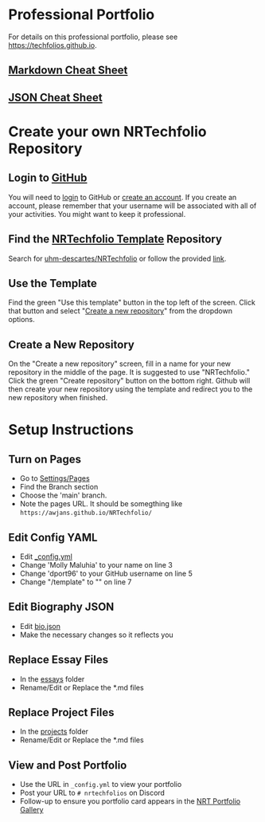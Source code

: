 # Professional Portfolio

For details on this professional portfolio, please see https://techfolios.github.io.

## [Markdown Cheat Sheet](https://www.markdownguide.org/cheat-sheet/)

## [JSON Cheat Sheet](https://www.w3schools.com/js/js_json.asp)

# Create your own NRTechfolio Repository

## Login to [GitHub](https://github.com)

You will need to [login](https://github.com/login) to GitHub or [create an account](https://github.com/signup). If you create an account, please remember that your username will be associated with all of your activities. You might want to keep it professional.

## Find the [NRTechfolio Template](https://github.com/uhm-descartes/NRTechfolio) Repository

Search for [uhm-descartes/NRTechfolio](https://github.com/uhm-descartes/NRTechfolio) or follow the provided [link](https://github.com/uhm-descartes/NRTechfolio).

## Use the Template

Find the green "Use this template" button in the top left of the screen. Click that button and select "[Create a new repository](https://github.com/new?template_name=NRTechfolio&template_owner=uhm-descartes)" from the dropdown options.

## Create a New Repository

On the "Create a new repository" screen, fill in a name for your new repository in the middle of the page. It is suggested to use "NRTechfolio." Click the green "Create repository" button on the bottom right. Github will then create your new repository using the template and redirect you to the new repository when finished.

# Setup Instructions

## Turn on Pages

* Go to [Settings/Pages](../../settings/pages)
* Find the Branch section
* Choose the 'main' branch.
* Note the pages URL. It should be somegthing like `https://awjans.github.io/NRTechfolio/`

## Edit Config YAML

* Edit [_config.yml](_config.yml)
* Change 'Molly Maluhia' to your name on line 3
* Change 'dport96' to your GitHub username on line 5
* Change "/template" to "" on line 7

## Edit Biography JSON

* Edit [bio.json](_data/bio.json)
* Make the necessary changes so it reflects you

## Replace Essay Files

* In the [essays](essays) folder
* Rename/Edit or Replace the *.md files

## Replace Project Files

* In the [projects](projects) folder
* Rename/Edit or Replace the *.md files

## View and Post Portfolio

* Use the URL in `_config.yml` to view your portfolio
* Post your URL to `# nrtechfolios` on Discord
* Follow-up to ensure you portfolio card appears in the [NRT Portfolio Gallery](https://descartes.manoa.hawaii.edu/nrt-portfolios/)

